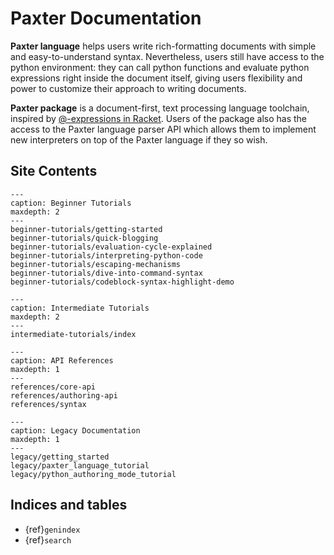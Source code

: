 # Paxter Documentation

**Paxter language** helps users write rich-formatting documents
with simple and easy-to-understand syntax.
Nevertheless, users still have access to the python environment:
they can call python functions and evaluate python expressions
right inside the document itself,
giving users flexibility and power to customize 
their approach to writing documents.

**Paxter package** is a document-first, text processing language toolchain,
inspired by [@-expressions in Racket](https://docs.racket-lang.org/scribble/reader.html).
Users of the package also has the access to the Paxter language parser API
which allows them to implement new interpreters on top of the Paxter language
if they so wish.


## Site Contents

```{toctree}
---
caption: Beginner Tutorials
maxdepth: 2
---
beginner-tutorials/getting-started
beginner-tutorials/quick-blogging
beginner-tutorials/evaluation-cycle-explained
beginner-tutorials/interpreting-python-code
beginner-tutorials/escaping-mechanisms
beginner-tutorials/dive-into-command-syntax
beginner-tutorials/codeblock-syntax-highlight-demo
```

```{toctree}
---
caption: Intermediate Tutorials
maxdepth: 2
---
intermediate-tutorials/index
```

```{toctree}
---
caption: API References
maxdepth: 1
---
references/core-api
references/authoring-api
references/syntax
```

```{toctree}
---
caption: Legacy Documentation
maxdepth: 1
---
legacy/getting_started
legacy/paxter_language_tutorial
legacy/python_authoring_mode_tutorial
```


## Indices and tables

- {ref}`genindex`
- {ref}`search`
